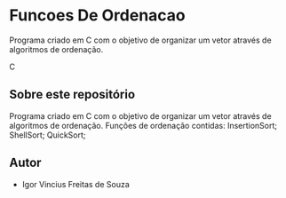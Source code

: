 # Funcoes De Ordenacao
Programa criado em C com o objetivo de organizar um vetor através de algoritmos de ordenação.

C
## Sobre este repositório

Programa criado em C com o objetivo de organizar um vetor através de algoritmos de ordenação.
Funções de ordenação contidas:
InsertionSort;
ShellSort; 
QuickSort;

## Autor

* Igor Vincius Freitas de Souza


